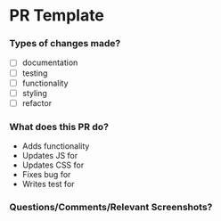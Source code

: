 # PR Template

### Types of changes made?

- [ ]  documentation
- [ ]  testing
- [ ]  functionality
- [ ]  styling
- [ ]  refactor

### What does this PR do?

- Adds functionality
- Updates JS for
- Updates CSS for
- Fixes bug for
- Writes test for

### Questions/Comments/Relevant Screenshots?
